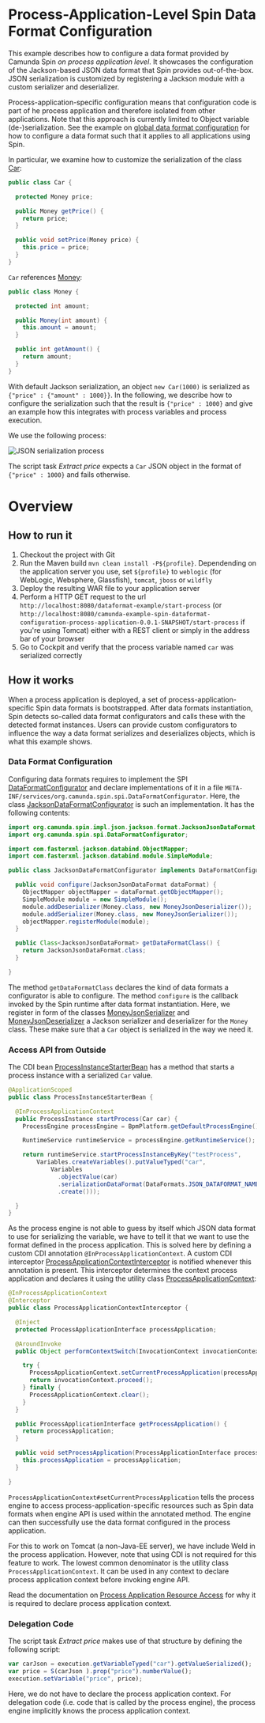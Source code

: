 # Process-Application-Level Spin Data Format Configuration

This example describes how to configure a data format provided by Camunda Spin *on process application level*.
It showcases the configuration of the Jackson-based JSON data format that Spin provides out-of-the-box. JSON serialization is customized by registering a Jackson module with a custom serializer and deserializer.

Process-application-specific configuration means that configuration code is part of he process application and therefore isolated from other applications. Note that this approach is currently limited to Object variable (de-)serialization. See the example on [global data format configuration](../dataformat-configuration-global) for how to configure a data format such that it applies to all applications using Spin.

In particular, we examine how to customize the serialization of the class [Car](src/main/java/org/camunda/bpm/example/spin/dataformat/configuration/Car.java):

```java
public class Car {

  protected Money price;

  public Money getPrice() {
    return price;
  }

  public void setPrice(Money price) {
    this.price = price;
  }
}
```

`Car` references [Money](src/main/java/org/camunda/bpm/example/spin/dataformat/configuration/Money.java):

```java
public class Money {

  protected int amount;

  public Money(int amount) {
    this.amount = amount;
  }

  public int getAmount() {
    return amount;
  }
}
```

With default Jackson serialization, an object `new Car(1000)` is serialized as `{"price" : {"amount" : 1000}}`. In the following, we describe how to configure the serialization such that the result is `{"price" : 1000}` and give an example how this integrates with process variables and process execution.

We use the following process:

![JSON serialization process](src/main/resources/testProcess.png)

The script task *Extract price* expects a `Car` JSON object in the format of `{"price" : 1000}` and fails otherwise.

# Overview

## How to run it

1. Checkout the project with Git
2. Run the Maven build `mvn clean install -P${profile}`. Dependending on the application server you use, set `${profile}` to `weblogic` (for WebLogic, Websphere, Glassfish), `tomcat`, `jboss` or `wildfly`
3. Deploy the resulting WAR file to your application server
4. Perform a HTTP GET request to the url `http://localhost:8080/dataformat-example/start-process` (or `http://localhost:8080/camunda-example-spin-dataformat-configuration-process-application-0.0.1-SNAPSHOT/start-process` if you're using Tomcat) either with a REST client or simply in the address bar of your browser
5. Go to Cockpit and verify that the process variable named `car` was serialized correctly


## How it works

When a process application is deployed, a set of process-application-specific Spin data formats is bootstrapped. After data formats instantiation, Spin detects so-called data format configurators and calls these with the detected format instances. Users can provide custom configurators to influence the way a data format serializes and deserializes objects, which is what this example shows.

### Data Format Configuration

Configuring data formats requires to implement the SPI [DataFormatConfigurator](https://github.com/camunda/camunda-spin/blob/master/core/src/main/java/org/camunda/spin/spi/DataFormatConfigurator.java) and declare implementations of it in a file `META-INF/services/org.camunda.spin.spi.DataFormatConfigurator`. Here, the class [JacksonDataFormatConfigurator](src/main/java/org/camunda/bpm/example/spin/dataformat/configuration/JacksonDataFormatConfigurator.java) is such an implementation. It has the following contents:

```java
import org.camunda.spin.impl.json.jackson.format.JacksonJsonDataFormat;
import org.camunda.spin.spi.DataFormatConfigurator;

import com.fasterxml.jackson.databind.ObjectMapper;
import com.fasterxml.jackson.databind.module.SimpleModule;

public class JacksonDataFormatConfigurator implements DataFormatConfigurator<JacksonJsonDataFormat> {

  public void configure(JacksonJsonDataFormat dataFormat) {
    ObjectMapper objectMapper = dataFormat.getObjectMapper();
    SimpleModule module = new SimpleModule();
    module.addDeserializer(Money.class, new MoneyJsonDeserializer());
    module.addSerializer(Money.class, new MoneyJsonSerializer());
    objectMapper.registerModule(module);
  }

  public Class<JacksonJsonDataFormat> getDataFormatClass() {
    return JacksonJsonDataFormat.class;
  }

}
```

The method `getDataFormatClass` declares the kind of data formats a configurator is able to configure. The method `configure` is the callback invoked by the Spin runtime after data format instantiation. Here, we register in form of the classes [MoneyJsonSerializer](src/main/java/org/camunda/bpm/example/spin/dataformat/configuration/MoneyJsonSerializer.java) and [MoneyJsonDeserializer](src/main/java/org/camunda/bpm/example/spin/dataformat/configuration/MoneyJsonDeserializer.java) a Jackson serializer and deserializer for the `Money` class. These make sure that a `Car` object is serialized in the way we need it.

### Access API from Outside

The CDI bean [ProcessInstanceStarterBean](src/main/java/org/camunda/bpm/example/spin/dataformat/servlet/ProcessInstanceStarterBean.java) has a method that starts a process instance with a serialized `Car` value.

```java
@ApplicationScoped
public class ProcessInstanceStarterBean {

  @InProcessApplicationContext
  public ProcessInstance startProcess(Car car) {
    ProcessEngine processEngine = BpmPlatform.getDefaultProcessEngine();

    RuntimeService runtimeService = processEngine.getRuntimeService();

    return runtimeService.startProcessInstanceByKey("testProcess",
        Variables.createVariables().putValueTyped("car",
            Variables
              .objectValue(car)
              .serializationDataFormat(DataFormats.JSON_DATAFORMAT_NAME)
              .create()));

  }
}
```

As the process engine is not able to guess by itself which JSON data format to use for serializing the variable, we have to tell it that we want to use the format defined in the process application. This is solved here by defining a custom CDI annotation `@InProcessApplicationContext`. A custom CDI interceptor [ProcessApplicationContextInterceptor](src/main/java/org/camunda/bpm/example/spin/dataformat/servlet/ProcessApplicationContextInterceptor.java) is notified whenever this annotation is present. This interceptor determines the context process application and declares it using the utility class [ProcessApplicationContext](https://github.com/camunda/camunda-bpm-platform/blob/master/engine/src/main/java/org/camunda/bpm/application/ProcessApplicationContext.java):

```java
@InProcessApplicationContext
@Interceptor
public class ProcessApplicationContextInterceptor {

  @Inject
  protected ProcessApplicationInterface processApplication;

  @AroundInvoke
  public Object performContextSwitch(InvocationContext invocationContext) throws Exception {

    try {
      ProcessApplicationContext.setCurrentProcessApplication(processApplication.getName());
      return invocationContext.proceed();
    } finally {
      ProcessApplicationContext.clear();
    }
  }

  public ProcessApplicationInterface getProcessApplication() {
    return processApplication;
  }

  public void setProcessApplication(ProcessApplicationInterface processApplication) {
    this.processApplication = processApplication;
  }

}
```

`ProcessApplicationContext#setCurrentProcessApplication` tells the process engine to access process-application-specific resources such as Spin data formats when engine API is used within the annotated method. The engine can then successfully use the data format configured in the process application.

For this to work on Tomcat (a non-Java-EE server), we have include Weld in the process application. However, note that using CDI is not required for this feature to work. The lowest common denominator is the utility class `ProcessApplicationContext`. It can be used in any context to declare process application context before invoking engine API.

Read the documentation on [Process Application Resource Access](https://docs.camunda.org/manual/7.15/user-guide/process-applications/process-application-resources/) for why it is required to declare process application context.

### Delegation Code

The script task *Extract price* makes use of that structure by defining the following script:

```javascript
var carJson = execution.getVariableTyped("car").getValueSerialized();
var price = S(carJson ).prop("price").numberValue();
execution.setVariable("price", price);
```

Here, we do not have to declare the process application context. For delegation code (i.e. code that is called by the process engine), the process engine implicitly knows the process application context.


